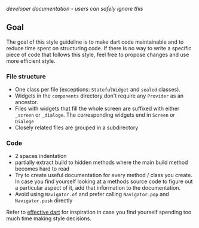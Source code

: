 *developer documentation - users can safely ignore this*

## Goal

The goal of this style guideline is to make dart code maintainable and to reduce time spent on structuring code. If there is no way to write a specific piece of code that follows this style, feel free to propose changes and use more efficient style.

### File structure

- One class per file (exceptions: `StatefulWidget` and `sealed` classes).
- Widgets in the `components` directory don't require any `Provider` as an ancestor.
- Files with widgets that fill the whole screen are suffixed with either `_screen` or `_dialoge`. The corresponding widgets end in `Screen` or `Dialoge`
- Closely related files are grouped in a subdirectory

### Code

- 2 spaces indentation
- partially extract build to hidden methods where the main build method becomes hard to read
- Try to create useful documentation for every method / class you create. In case you find yourself looking at a methods source code to figure out a particular aspect of it, add that information to the documentation.
- Avoid using `Navigator.of` and prefer calling `Navigator.pop` and `Navigator.push` directly  

Refer to [effective dart](https://dart.dev/effective-dart) for inspiration in case you find yourself spending too much time making style decisions.